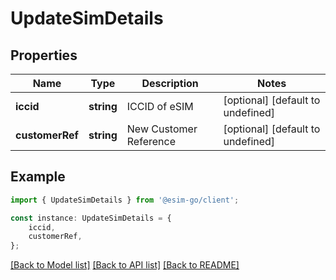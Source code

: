 # UpdateSimDetails


## Properties

Name | Type | Description | Notes
------------ | ------------- | ------------- | -------------
**iccid** | **string** | ICCID of eSIM | [optional] [default to undefined]
**customerRef** | **string** | New Customer Reference | [optional] [default to undefined]

## Example

```typescript
import { UpdateSimDetails } from '@esim-go/client';

const instance: UpdateSimDetails = {
    iccid,
    customerRef,
};
```

[[Back to Model list]](../README.md#documentation-for-models) [[Back to API list]](../README.md#documentation-for-api-endpoints) [[Back to README]](../README.md)

